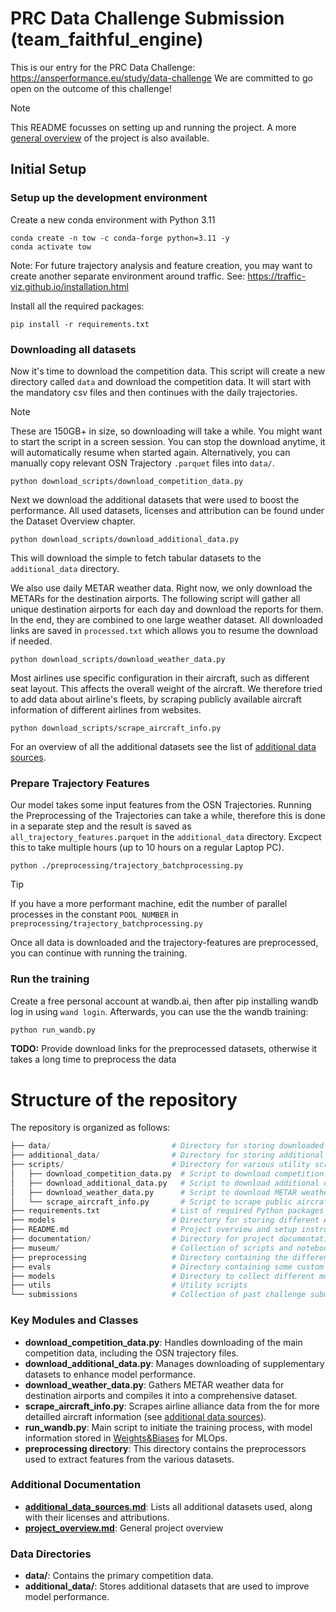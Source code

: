 # PRC Data Challenge Submission (team_faithful_engine)
This is our entry for the PRC Data Challenge: https://ansperformance.eu/study/data-challenge
We are committed to go open on the outcome of this challenge!

>[!Note]
> This README focusses on setting up and running the project. A more [general overview](documentation/project_overview.md) of the project is also available.


## Initial Setup
### Setup up the development environment

Create a new conda environment with Python 3.11
```
conda create -n tow -c conda-forge python=3.11 -y
conda activate tow
```

Note: For future trajectory analysis and feature creation, you may want to create another separate environment around traffic.
See: https://traffic-viz.github.io/installation.html

Install all the required packages:
```
pip install -r requirements.txt
```
### Downloading all datasets

Now it's time to download the competition data.
This script will create a new directory called `data` and download the competition data.
It will start with the mandatory csv files and then continues with the daily trajectories.
> [!NOTE]
> These are 150GB+ in size, so downloading will take a while. You might want to start the script in a screen session.
> You can stop the download anytime, it will automatically resume when started again. Alternatively, you can manually copy relevant OSN Trajectory `.parquet` files into `data/`.


```
python download_scripts/download_competition_data.py
```

Next we download the additional datasets that were used to boost the performance. All used datasets, licenses and attribution can be found under the Dataset Overview chapter.

```
python download_scripts/download_additional_data.py
```
This will download the simple to fetch tabular datasets to the `additional_data` directory.

We also use daily METAR weather data. Right now, we only download the METARs for the destination airports.
The following script will gather all unique destination airports for each day and download the reports for them.
In the end, they are combined to one large weather dataset. All downloaded links are saved in `processed.txt` which allows you to resume the download if needed.
```
python download_scripts/download_weather_data.py
```

Most airlines use specific configuration in their aircraft, such as different seat layout. This affects the overall weight of the aircraft. 
We therefore tried to add data about airline's fleets, by scraping publicly available aircraft information of different airlines from websites.
```
python download_scripts/scrape_aircraft_info.py
```

For an overview of all the additional datasets see the list of [additional data sources](documentation/additional_data_sources.md).

### Prepare Trajectory Features
Our model takes some input features from the OSN Trajectories. Running the Preprocessing of the Trajectories can take a while, therefore this is done in a separate step and the result is saved as `all_trajectory_features.parquet` in the `additional_data` directory.
Excpect this to take multiple hours (up to 10 hours on a regular Laptop PC).
```
python ./preprocessing/trajectory_batchprocessing.py
```
> [!TIP]
> If you have a more performant machine, edit the number of parallel processes in the constant `POOL_NUMBER` in `preprocessing/trajectory_batchprocessing.py`

Once all data is downloaded and the trajectory-features are preprocessed, you can continue with running the training.

### Run the training
Create a free personal account at wandb.ai, then after pip installing wandb log in using `wand login`.
Afterwards, you can use the the wandb training:

```python
python run_wandb.py
```

**TODO:** Provide download links for the preprocessed datasets, otherwise it takes a long time to preprocess the data 

# Structure of the repository

The repository is organized as follows:

```python
├── data/                           # Directory for storing downloaded competition data
├── additional_data/                # Directory for storing additional datasets
├── scripts/                        # Directory for various utility scripts
│   ├── download_competition_data.py  # Script to download competition data
│   ├── download_additional_data.py   # Script to download additional datasets
│   ├── download_weather_data.py      # Script to download METAR weather data
│   └── scrape_aircraft_info.py       # Script to scrape public aircraft infos from airline alliances
├── requirements.txt                # List of required Python packages
├── models                          # Directory for storing different AI models used in training
├── README.md                       # Project overview and setup instructions
├── documentation/                  # Directory for project documentation
├── museum/                         # Collection of scripts and notebooks we used during development, not relevant for data pipeline
├── preprocessing                   # Directory containing the different processors for the dataset
├── evals                           # Directory containing some custom evaluation scripts to evaluate model performance
├── models                          # Directory to collect different models for training
├── utils                           # Utility scripts
└── submissions                     # Collection of past challenge submissions
```

### Key Modules and Classes

- **download_competition_data.py**: Handles downloading of the main competition data, including the OSN trajectory files.
- **download_additional_data.py**: Manages downloading of supplementary datasets to enhance model performance.
- **download_weather_data.py**: Gathers METAR weather data for destination airports and compiles it into a comprehensive dataset.
- **scrape_aircraft_info.py**: Scrapes airline alliance data from the for more detailled aircraft information (see [additional data sources](documentation/additional_data_sources)).
- **run_wandb.py**: Main script to initiate the training process, with model information stored in [Weights&Biases](https://wandb.ai) for MLOps.
- **preprocessing directory**: This directory contains the preprocessors used to extract features from the various datasets.

### Additional Documentation

- [**additional_data_sources.md**](documentation/additional_data_sources.md): Lists all additional datasets used, along with their licenses and attributions.
- [**project_overview.md**](documentation/project_overview.md): General project overview

### Data Directories

- **data/**: Contains the primary competition data.
- **additional_data/**: Stores additional datasets that are used to improve model performance.


